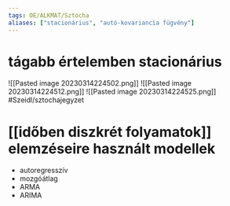 ```yaml
---
tags: OE/ALKMAT/Sztocha 
aliases: ["stacionárius", "autó-kovariancia fügvény"]
---
```


# tágabb értelemben stacionárius
![[Pasted image 20230314224502.png]]
![[Pasted image 20230314224512.png]]
![[Pasted image 20230314224525.png]]
#Szeidl/sztochajegyzet 

# [[időben diszkrét folyamatok]] elemzéseire használt modellek
- autoregresszív
- mozgóátlag
- ARMA
- ARIMA